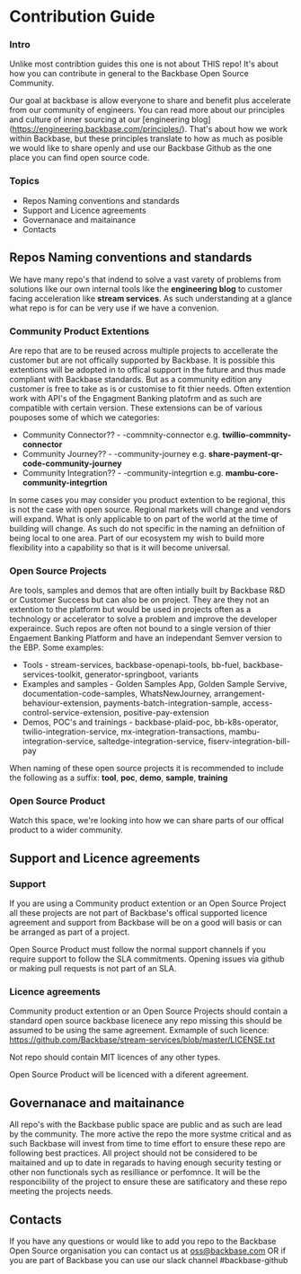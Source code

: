 # Contribution Guide

### Intro

Unlike most contribtion guides this one is not about THIS repo! It's about how you can contribute in general to the Backbase Open Source Community.

Our goal at backbase is allow everyone to share and benefit plus accelerate from our community of engineers. You can read more about our principles and culture of inner sourcing at our [engineering blog] (https://engineering.backbase.com/principles/). That's about how we work within Backbase, but these principles translate to how as much as posible we would like to share openly and use our Backbase Github as the one place you can find open source code.

### Topics

* Repos Naming conventions and standards
* Support and Licence agreements
* Governanace and maitainance
* Contacts


## Repos Naming conventions and standards

We have many repo's that indend to solve a vast varety of problems from solutions like our own internal tools like the **engineering blog** to customer facing acceleration like **stream services**. As such understanding at a glance what repo is for can be very use if we have a convenion.

### Community Product Extentions

Are repo that are to be reused across multiple projects to accellerate the customer but are not offically supported by Backbase. It is possible this extentions will be adopted in to offical support in the future and thus made compliant with Backbase standards. But as a community edition any customer is free to take as is or customise to fit thier needs. Often extention work with API's of the Engagment Banking platofrm and as such are compatible with certain version. These extensions can be of various pouposes some of which we categories:

* Community Connector?? - <fintech-name>-commnity-connector e.g. **twillio-commnity-connector**
* Community Journey?? -  <journey-name>-community-journey e.g. **share-payment-qr-code-community-journey**
* Community Integration?? - <integration-name>-community-integrtion e.g. **mambu-core-community-integrtion**
  
In some cases you may consider you product extention to be regional, this is not the case with open source. Regional markets will change and vendors will expand. What is only applicable to on part of the world at the time of building will change. As such do not specific in the naming an defniition of being local to one area. Part of our ecosystem my wish to build more flexibility into a capability so that is it will become universal.
  
### Open Source Projects

Are tools, samples and demos that are often intially built by Backbase R&D or Customer Success but can also be on project. They are they not an extention to the platform but would be used in projects often as a technology or accelerator to solve a problem and improve the developer experaince. Such repos are often not bound to a single version of thier Engaement Banking Platform and have an independant Semver version to the EBP. Some examples:

* Tools - stream-services, backbase-openapi-tools, bb-fuel, backbase-services-toolkit, generator-springboot, variants
* Examples and samples - Golden Samples App, Golden Sample Servive, documentation-code-samples, WhatsNewJourney, arrangement-behaviour-extension, payments-batch-integration-sample, access-control-service-extension, positive-pay-extension
* Demos, POC's and trainings - backbase-plaid-poc, bb-k8s-operator, twilio-integration-service, mx-integration-transactions, mambu-integration-service, saltedge-integration-service, fiserv-integration-bill-pay

When naming of these open source projects it is recommended to include the following as a suffix: **tool**, **poc**, **demo**, **sample**, **training**
  
### Open Source Product
  
Watch this space, we're looking into how we can share parts of our offical product to a wider community.
  
## Support and Licence agreements
  
### Support  
If you are using a Community product extention or an Open Source Project all these projects are not part of Backbase's offical supported licence agreement and support from Backbase will be on a good will basis or can be arranged as part of a project.
  
Open Source Product must follow the normal support channels if you require support to follow the SLA commitments. Opening issues via github or making pull requests is not part of an SLA.

### Licence agreements
  
Community product extention or an Open Source Projects should contain a standard open source backbase licenece any repo missing this should be assumed to be using the same agreement. Exmample of such licence: https://github.com/Backbase/stream-services/blob/master/LICENSE.txt
  
Not repo should contain MIT licences of any other types.

Open Source Product will be licenced with a diferent agreement.

## Governanace and maitainance

All repo's with the Backbase public space are public and as such are lead by the community. The more active the repo the more systme critical and as such Backbase will invest from time to time effort to ensure these repo are following best practices. All project should not be considered to be maitained and up to date in regarads to having enough security testing or other non functionals sych as resilliance or perfomnce. It will be the responcibility of the project to ensure these are satificatory and these repo meeting the projects needs.

## Contacts
If you have any questions or would like to add you repo to the Backbase Open Source organisation you can contact us at oss@backbase.com OR if you are part of Backbase you can use our slack channel #backbase-github
